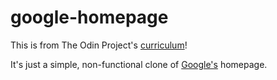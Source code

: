 # google-homepage
This is from The Odin Project's [curriculum](http://www.theodinproject.com/courses/web-development-101/lessons/html-css)!

It's just a simple, non-functional clone of [Google's](https://google.com) homepage.
